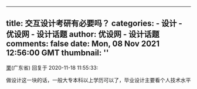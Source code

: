 
---
title: 交互设计考研有必要吗？
categories: 
    - 设计
    - 优设网 - 设计话题
author: 优设网 - 设计话题
comments: false
date: Mon, 08 Nov 2021 12:56:00 GMT
thumbnail: ''
---

<div>   
<div><a href="https://www.uisdc.com/u/215297">栗</a>(广东省) 回复于 2020-11-18 11:55:33: <p>做设计这一块的话，一般大专本科以上学历可以了，毕业设计主要看个人技术水平</p></div>  
</div>
            